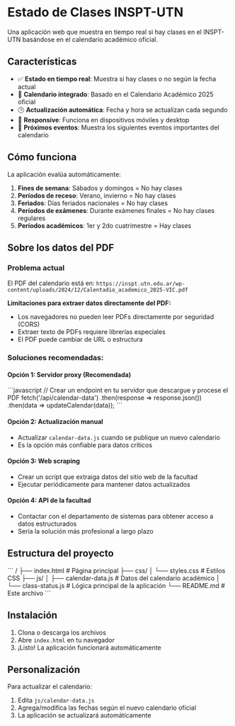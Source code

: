 # Estado de Clases INSPT-UTN

Una aplicación web que muestra en tiempo real si hay clases en el INSPT-UTN basándose en el calendario académico oficial.

## Características

- ✅ **Estado en tiempo real**: Muestra si hay clases o no según la fecha actual
- 📅 **Calendario integrado**: Basado en el Calendario Académico 2025 oficial
- 🕒 **Actualización automática**: Fecha y hora se actualizan cada segundo
- 📱 **Responsive**: Funciona en dispositivos móviles y desktop
- 🎯 **Próximos eventos**: Muestra los siguientes eventos importantes del calendario

## Cómo funciona

La aplicación evalúa automáticamente:

1. **Fines de semana**: Sábados y domingos = No hay clases
2. **Períodos de receso**: Verano, invierno = No hay clases  
3. **Feriados**: Días feriados nacionales = No hay clases
4. **Períodos de exámenes**: Durante exámenes finales = No hay clases regulares
5. **Períodos académicos**: 1er y 2do cuatrimestre = Hay clases

## Sobre los datos del PDF

### Problema actual
El PDF del calendario está en: `https://inspt.utn.edu.ar/wp-content/uploads/2024/12/Calentadio_academico_2025-VIC.pdf`

**Limitaciones para extraer datos directamente del PDF:**
- Los navegadores no pueden leer PDFs directamente por seguridad (CORS)
- Extraer texto de PDFs requiere librerías especiales
- El PDF puede cambiar de URL o estructura

### Soluciones recomendadas:

#### Opción 1: Servidor proxy (Recomendada)
\`\`\`javascript
// Crear un endpoint en tu servidor que descargue y procese el PDF
fetch('/api/calendar-data')
  .then(response => response.json())
  .then(data => updateCalendar(data));
\`\`\`

#### Opción 2: Actualización manual
- Actualizar `calendar-data.js` cuando se publique un nuevo calendario
- Es la opción más confiable para datos críticos

#### Opción 3: Web scraping
- Crear un script que extraiga datos del sitio web de la facultad
- Ejecutar periódicamente para mantener datos actualizados

#### Opción 4: API de la facultad
- Contactar con el departamento de sistemas para obtener acceso a datos estructurados
- Sería la solución más profesional a largo plazo

## Estructura del proyecto

\`\`\`
/
├── index.html              # Página principal
├── css/
│   └── styles.css         # Estilos CSS
├── js/
│   ├── calendar-data.js   # Datos del calendario académico
│   └── class-status.js    # Lógica principal de la aplicación
└── README.md              # Este archivo
\`\`\`

## Instalación

1. Clona o descarga los archivos
2. Abre `index.html` en tu navegador
3. ¡Listo! La aplicación funcionará automáticamente

## Personalización

Para actualizar el calendario:
1. Edita `js/calendar-data.js`
2. Agrega/modifica las fechas según el nuevo calendario oficial
3. La aplicación se actualizará automáticamente
